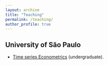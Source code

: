 ```yaml
---
layout: archive
title: "Teaching" 
permalink: /teaching/
author_profile: true
---
```


University of São Paulo
-----

* [Time series Econometrics](https://github.com/luisfantozzialvarez/Econometria-III) (undergraduate).
